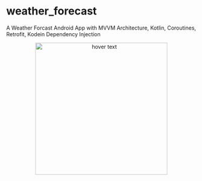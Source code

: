 # weather_forecast
A Weather Forcast Android App with MVVM Architecture, Kotlin, Coroutines, Retrofit, Kodein Dependency Injection

<p align="center">
  <img src="https://raw.githubusercontent.com/riadgit/weather_forecast/master/screenshot/scr1.PNG" width="350" title="hover text">
</p>

